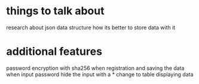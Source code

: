 # things to talk about
research about json data structure how its better to store data with it


# additional features
password encryption with sha256 when registration and saving the data
when input password hide the input with a *
change to table displaying data
